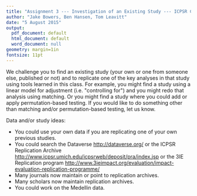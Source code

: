 ```yaml
---
title: "Assignment 3 --- Investigation of an Existing Study --- ICPSR Causal Inference 2015"
author: "Jake Bowers, Ben Hansen, Tom Leavitt"
date: "5 August 2015"
output:
  pdf_document: default
  html_document: default
  word_document: null
geometry: margin=1in
fontsize: 11pt
---
```



<!-- This marks a comment block.
run this file with pandoc -s -S assignment3.md --to latex --from markdown --output assignment3.tex --natbib ; latexmk -pdflatex='xelatex --shell-escape' -pdf assignment3.tex
-- -->

We challenge you to find an existing study (your own or one from someone else, published or not) and to replicate one of the key analyses in that study using tools learned in this class. For example, you might find a study using a linear model for adjustment (i.e. "controlling for") and you might redo that analysis using matching. Or you might find a study where you could add or apply permutation-based testing. If you would like to do something other than matching and/or permutation-based testing, let us know.

Data and/or study ideas:

 - You could use your own data if you are replicating one of your own previous studies.
 - You could search the Dataverse <http://dataverse.org/> or the ICPSR Replication Archive <http://www.icpsr.umich.edu/icpsrweb/deposit/pra/index.jsp> or the 3IE Replication program <http://www.3ieimpact.org/evaluation/impact-evaluation-replication-programme/>
 - Many journals now maintain or point to replication archives.
 - Many scholars now maintain replication archives.
 - You could work on the Medellin data.




